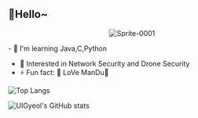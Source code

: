 ## 👋Hello~

<div align="center">

![Sprite-0001](https://github.com/user-attachments/assets/a0c54542-4f82-41b6-a82d-dfefe28083ef)

  

<div align="left">
- 🔭 I'm learning Java,C,Python

- 🌱 Interested in Network Security and Drone Security
- ⚡ Fun fact: 🥟 LoVe ManDu🥟




![Top Langs](https://github-readme-stats.vercel.app/api/top-langs/?username=UIGyeol&layout=compact)





![UIGyeol's GitHub stats](https://github-readme-stats.vercel.app/api?username=UIGyeol&show_icons=true&theme=radical)

